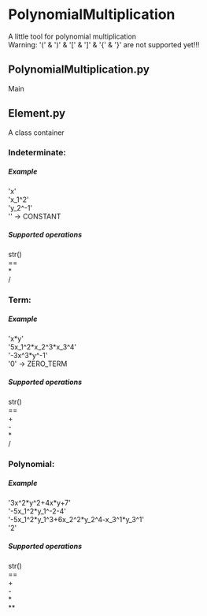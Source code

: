# PolynomialMultiplication
A little tool for polynomial multiplication\
Warning: '\(' & '\)' & '\[' & '\]' & '\{' & '\}' are not supported yet!!!
## PolynomialMultiplication.py
Main
## Element.py
A class container
### Indeterminate:
##### Example
'x'\
'x_1^2'\
'y_2^-1'\
'' -> CONSTANT


##### Supported operations
str()\
==\
\*\
/
### Term:
##### Example
'x\*y'\
'5x_1^2\*x_2^3\*x_3^4'\
'-3x^3\*y^-1'\
'0' -> ZERO_TERM


##### Supported operations
str()\
==\
\+\
\-\
\*\
/
### Polynomial:
##### Example
'3x^2\*y^2+4x\*y+7'\
'-5x_1^2\*y_1^-2-4'\
'-5x_1^2\*y_1^3+6x_2^2\*y_2^4-x_3^1\*y_3^1'\
'2'


##### Supported operations
str()\
==\
\+\
\-\
\*\
\**
